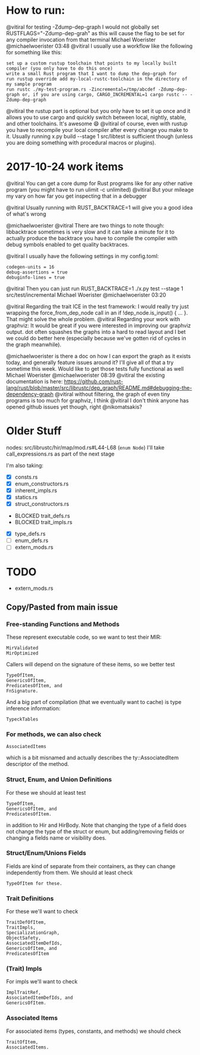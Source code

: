 
# How to run:
@vitiral for testing -Zdump-dep-graph I would not globally set RUSTFLAGS="-Zdump-dep-grah" as this will cause the flag to be set for any compiler invocation from that terminal
Michael Woerister
@michaelwoerister
03:48
@vitiral I usually use a workflow like the following for something like this:

    set up a custom rustup toolchain that points to my locally built compiler (you only have to do this once)
    write a small Rust program that I want to dump the dep-graph for
    run rustup override add my-local-rustc-toolchain in the directory of my sample program
    run rustc ./my-test-program.rs -Zincremental=/tmp/abcdef -Zdump-dep-graph or, if you are using cargo, CARGO_INCREMENTAL=1 cargo rustc -- -Zdump-dep-graph

@vitiral the rustup part is optional but you only have to set it up once and it allows you to use cargo and quickly switch between local, nightly, stable, and other toolchains. It's awesome :smile:
@vitiral of course, even with rustup you have to recompile your local compiler after every change you make to it. Usually running x.py build --stage 1 src/libtest is sufficient though (unless you are doing something with procedural macros or plugins).

# 2017-10-24 work items

@vitiral You can get a core dump for Rust programs like for any other native
program (you might have to run ulimit -c unlimited) @vitiral But your mileage
my vary on how far you get inspecting that in a debugger

@vitiral Usually running with RUST_BACKTRACE=1 will give you a good idea of
what's wrong


@michaelwoerister @vitiral There are two things to note though: libbacktrace
sometimes is very slow and it can take a minute for it to actually produce the
backtrace you have to compile the compiler with debug symbols enabled to get
quality backtraces.

@vitiral I usually have the following settings in my
config.toml:

    codegen-units = 16
    debug-assertions = true
    debuginfo-lines = true

@vitiral Then you can just run RUST_BACKTRACE=1 ./x.py test --stage 1 src/test/incremental
Michael Woerister
@michaelwoerister
03:20

@vitiral Regarding the trait ICE in the test framework: I would really try just
wrapping the force_from_dep_node call in an if !dep_node.is_input() { ... }.
That might solve the whole problem.  @vitiral Regarding your work with
graphviz: It would be great if you were interested in improving our graphviz
output. dot often squashes the graphs into a hard to read layout and I bet we
could do better here (especially because we've gotten rid of cycles in the
graph meanwhile).


@michaelwoerister is there a doc on how I can export the graph as it exists today, and generally feature issues around it?
I'll give all of that a try sometime this week. Would like to get those tests fully functional as well
Michael Woerister
@michaelwoerister
08:39
@vitiral the existing documentation is here: https://github.com/rust-lang/rust/blob/master/src/librustc/dep_graph/README.md#debugging-the-dependency-graph
@vitiral without filtering, the graph of even tiny programs is too much for graphviz, I think
@vitiral I don't think anyone has opened github issues yet though, right @nikomatsakis?


# Older Stuff
nodes:
src/librustc/hir/map/mod.rs#L44-L68 (`enum Node`)
 I'll take call_expressions.rs as part of the next stage

I'm also taking:

- [x] consts.rs
- [x] enum_constructors.rs
- [x] inherent_impls.rs
- [x] statics.rs
- [x] struct_constructors.rs
- BLOCKED trait_defs.rs
- BLOCKED trait_impls.rs
- [x] type_defs.rs
- [ ] enum_defs.rs
- [ ] extern_mods.rs

# TODO
- extern_mods.rs

## Copy/Pasted from main issue

### Free-standing Functions and Methods

These represent executable code, so we want to test their MIR:

    MirValidated
    MirOptimized

Callers will depend on the signature of these items, so we better test

    TypeOfItem,
    GenericsOfItem,
    PredicatesOfItem, and
    FnSignature.

And a big part of compilation (that we eventually want to cache) is type inference information:

    TypeckTables

### For methods, we can also check

    AssociatedItems

which is a bit misnamed and actually describes the ty::AssociatedItem descriptor of the method.

### Struct, Enum, and Union Definitions

For these we should at least test

    TypeOfItem,
    GenericsOfItem, and
    PredicatesOfItem.

in addition to Hir and HirBody. Note that changing the type of a
field does not change the type of the struct or enum, but adding/removing
fields or changing a fields name or visibility does.
### Struct/Enum/Unions Fields

Fields are kind of separate from their containers, as they can change independently from them. We should at least check

    TypeOfItem for these.

### Trait Definitions

For these we'll want to check

    TraitDefOfItem,
    TraitImpls,
    SpecializationGraph,
    ObjectSafety,
    AssociatedItemDefIds,
    GenericsOfItem, and
    PredicatesOfItem

### (Trait) Impls

For impls we'll want to check

    ImplTraitRef,
    AssociatedItemDefIds, and
    GenericsOfItem.

### Associated Items

For associated items (types, constants, and methods) we should check

    TraitOfItem,
    AssociatedItems.

